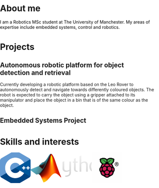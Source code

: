 <html>
<head>
<meta name="viewport" content="width=device-width, initial-scale=1">
  <style>
    img{
      float: left; width:100px; height:100px; object-fit: cover;
    }
    body, html{
      background-color: white;
      margin: 0; padding: 0;
    }
  </style>
</head>
  
<body>
  <h1>About me</h1>
  <p style="color:black;">I am a Robotics MSc student at The University of Manchester. My areas of expertise include embedded systems, control and robotics.</p>

  <div class="myDiv">
    <h1>Projects</h1>
    <!-- <p style="font-size:120%;"><b>Autonomous robotic platform for object detection and retrieval</b></p> -->
    <h2><b>Autonomous robotic platform for object detection and retrieval</b></h2>
    <p>Currently developing a robotic platform based on the Leo Rover to autonomously detect and navigate towards differently coloured objects. The robot is expected to carry the object using a gripper attached to its manipulator and place the object in a bin that is of the same colour as the object.</p>
    <h2>Embedded Systems Project</h2>
    
  </div>
  
<h1>Skills and interests</h1>
<img src="cpp_logo.png">
<img src="matlab_logo.png">
<img src="python-logo.png">
<img src="Raspberry-Pi-Symbol.png">

</div>


</body>

</html>
